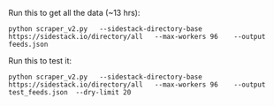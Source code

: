 Run this to get all the data (~13 hrs):
```
python scraper_v2.py   --sidestack-directory-base https://sidestack.io/directory/all   --max-workers 96    --output feeds.json
```

Run this to test it:
```
python scraper_v2.py   --sidestack-directory-base https://sidestack.io/directory/all   --max-workers 96    --output test_feeds.json  --dry-limit 20
```
